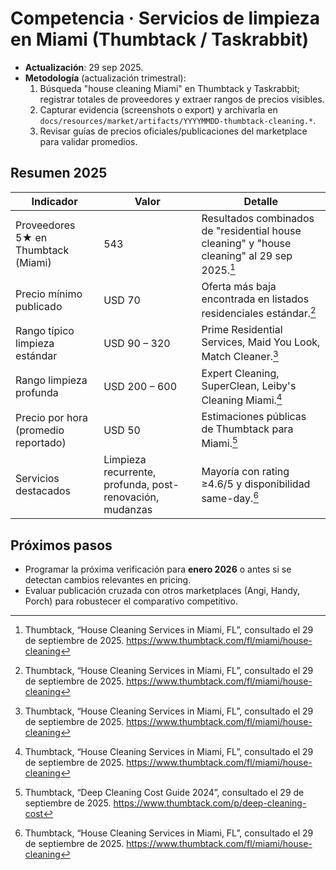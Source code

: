 # Competencia · Servicios de limpieza en Miami (Thumbtack / Taskrabbit)

- **Actualización**: 29 sep 2025.
- **Metodología** (actualización trimestral):
  1. Búsqueda "house cleaning Miami" en Thumbtack y Taskrabbit; registrar totales de proveedores y extraer rangos de precios visibles.
  2. Capturar evidencia (screenshots o export) y archivarla en `docs/resources/market/artifacts/YYYYMMDD-thumbtack-cleaning.*`.
  3. Revisar guías de precios oficiales/publicaciones del marketplace para validar promedios.

## Resumen 2025

| Indicador | Valor | Detalle |
|-----------|-------|---------|
| Proveedores 5★ en Thumbtack (Miami) | 543 | Resultados combinados de "residential house cleaning" y "house cleaning" al 29 sep 2025.[^thumbtack-miami] |
| Precio mínimo publicado | USD 70 | Oferta más baja encontrada en listados residenciales estándar.[^thumbtack-miami] |
| Rango típico limpieza estándar | USD 90 – 320 | Prime Residential Services, Maid You Look, Match Cleaner.[^thumbtack-miami] |
| Rango limpieza profunda | USD 200 – 600 | Expert Cleaning, SuperClean, Leiby's Cleaning Miami.[^thumbtack-miami] |
| Precio por hora (promedio reportado) | USD 50 | Estimaciones públicas de Thumbtack para Miami.[^thumbtack-pricing] |
| Servicios destacados | Limpieza recurrente, profunda, post-renovación, mudanzas | Mayoría con rating ≥4.6/5 y disponibilidad same-day.[^thumbtack-miami] |

## Próximos pasos
- Programar la próxima verificación para **enero 2026** o antes si se detectan cambios relevantes en pricing.
- Evaluar publicación cruzada con otros marketplaces (Angi, Handy, Porch) para robustecer el comparativo competitivo.

[^thumbtack-miami]: Thumbtack, “House Cleaning Services in Miami, FL”, consultado el 29 de septiembre de 2025. https://www.thumbtack.com/fl/miami/house-cleaning
[^thumbtack-pricing]: Thumbtack, “Deep Cleaning Cost Guide 2024”, consultado el 29 de septiembre de 2025. https://www.thumbtack.com/p/deep-cleaning-cost
